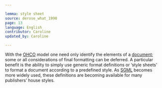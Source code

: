 ```yaml
---

lemma: style sheet
source: derose_what_1990
page: 13
language: English
contributor: Caroline
updated_by: Caroline

---
```


With the [OHCO](TextOHCO.html) model one need only identify the elements of a [document](document.html); some or all considerations of final formatting can be deferred. A particular benefit is the ability to simply use generic format definitions or ‘style sheets’ to format a document according to a predefined style. As [SGML](SGML.html) becomes more widely used, these definitions are becoming available for many publishers’ house styles.
